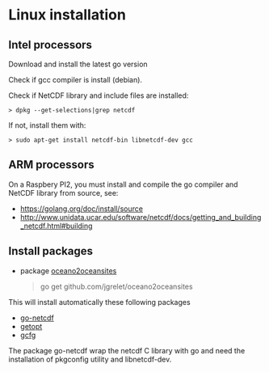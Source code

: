 # Linux installation

## Intel processors

Download and install the latest go version

Check if gcc compiler is install (debian).

Check if NetCDF library and include files are installed:

    > dpkg --get-selections|grep netcdf

If not, install them with:

    > sudo apt-get install netcdf-bin libnetcdf-dev gcc

## ARM processors

On a Raspbery PI2, you  must install and compile the go compiler and NetCDF library from source, see:

* <https://golang.org/doc/install/source>
* <http://www.unidata.ucar.edu/software/netcdf/docs/getting_and_building_netcdf.html#building>

## Install packages

* package [oceano2oceansites](https://github.com/jgrelet/oceano2oceansites)

     > go get github.com/jgrelet/oceano2oceansites

This will install automatically these following packages

* [go-netcdf](https://github.com/fhs/go-netcdf)
* [getopt](https://github.com/pborman/getopt)
* [gcfg](https://gopkg.in/gcfg.v1)

The package go-netcdf wrap the netcdf C library with go and need the installation
of pkgconfig utility and libnetcdf-dev.